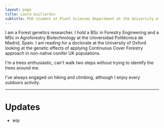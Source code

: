 ```yaml
---
layout: page
title: Laura Guillardin
subtitle: PhD student at Plant Sciences Department at the University of Oxford
---
```


I am a Forest genetics researcher. I hold a BSc in Forestry Engineering and a MSc in Agroforestry Biotechnology at the Universidad Politécnica de Madrid, Spain. I am reading for a doctorate at the University of Oxford looking at the genetic effects of applying Continuous Cover Forestry approach in non-native conifer UK populations.
 
 I'm a trees enthusiastic, can't walk two steps without trying to identify the trees around me.
 
 I've always engaged on hiking and climbing, although I enjoy every outdoors activity.
 
---

# **Updates**

- wip


